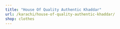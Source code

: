 ```yaml
---
title: "House Of Quality Authentic Khaddar"
url: /karachi/house-of-quality-authentic-khaddar/
shop: clothes
---
```

